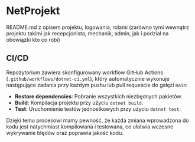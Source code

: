 # NetProjekt

README.md z opisem projektu, logowania, rolami (zarówno tymi wewnątrz projektu takimi jak recepcjonista, mechanik, admin, jak i podział na obowiązki kto co robi)

## CI/CD

Repozytorium zawiera skonfigurowany workflow GitHub Actions (`.github/workflows/dotnet-ci.yml`), który automatycznie wykonuje następujące zadania przy każdym pushu lub pull requeście do gałęzi `main`:

- **Restore dependencies**: Pobranie wszystkich niezbędnych pakietów.
- **Build**: Kompilacja projektu przy użyciu `dotnet build`.
- **Test**: Uruchomienie testów jednostkowych przy użyciu `dotnet test`.

Dzięki temu procesowi mamy pewność, że każda zmiana wprowadzona do kodu jest natychmiast kompilowana i testowana, co ułatwia wczesne wykrywanie błędów oraz poprawia jakość kodu.
